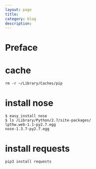 ```yaml
---
layout: page
title:	
category: blog
description: 
---
```

# Preface

# cache

	rm -r ~/Library/Caches/pip

# install nose

	$ easy_install nose
	$ ls /Library/Python/2.7/site-packages/
	lpthw.web-1.1-py2.7.egg
	nose-1.3.7-py2.7.egg

# install requests

	pip3 install requests


